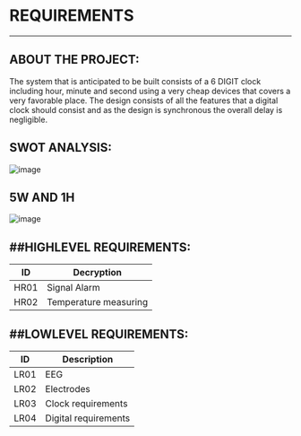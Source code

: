 # REQUIREMENTS
----------------------------------------
ABOUT THE PROJECT:
----------------------------------------
The system that is anticipated to be built consists of a 6 DIGIT clock including hour, minute and second using a very cheap devices that covers a very favorable place. The design consists of all the features that a digital clock should consist and as the design is synchronous the overall delay is negligible.


SWOT ANALYSIS:
----------------------------------------
![image](https://user-images.githubusercontent.com/98965702/155769681-d84321b5-c700-451a-bb52-aa83d3b96ab5.png)


5W AND 1H
-----------------------------------------
![image](https://user-images.githubusercontent.com/98965702/155770051-3b0ee59d-8b51-4406-b60e-631f7c579f5f.png)


##HIGHLEVEL REQUIREMENTS:
-----------------------------------------
|ID| Decryption|
|--|--|
|HR01	|Signal Alarm|
|HR02	|Temperature measuring


##LOWLEVEL REQUIREMENTS:
------------------------------------------
|ID|	Description|
|--|--|
|LR01	|EEG|
|LR02	|Electrodes|
|LR03	|Clock requirements|
|LR04	|Digital requirements

